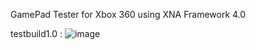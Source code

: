 GamePad Tester for Xbox 360 using XNA Framework 4.0 

testbuild1.0 :
![image](https://github.com/user-attachments/assets/6a17f1fe-22c8-4adc-b40c-0028eb78d392)


